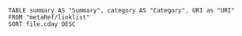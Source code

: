 ```dataview
TABLE summary AS "Summary", category AS "Category", URI as "URI"
FROM "metaRef/linklist"
SORT file.cday DESC
```

[]()